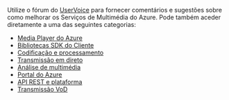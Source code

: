 Utilize o fórum do [UserVoice](http://go.microsoft.com/fwlink/?linkid=698785&clcid=0x409) para fornecer comentários e sugestões sobre como melhorar os Serviços de Multimédia do Azure. Pode também aceder diretamente a uma das seguintes categorias: 

- [Media Player do Azure](https://feedback.azure.com/forums/169396-media-services/category/109320-azure-media-player/)
- [Bibliotecas SDK do Cliente](https://feedback.azure.com/forums/169396-media-services/category/144435-client-sdks/)
- [Codificação e processamento](https://feedback.azure.com/forums/169396-media-services/category/144411-encoding-and-processing/)
- [Transmissão em direto](https://feedback.azure.com/forums/169396-media-services/category/144414-live-streaming/)
- [Análise de multimédia](https://feedback.azure.com/forums/169396-media-services/category/146181-media-analytics)
- [Portal do Azure](https://feedback.azure.com/forums/169396-media-services/category/144432-portal/)
- [API REST e plataforma](https://feedback.azure.com/forums/169396-media-services/category/144423-rest-api-and-platform/)
- [Transmissão VoD](https://feedback.azure.com/forums/169396-media-services/category/144429-vod-streaming/)

<!--HONumber=Sep16_HO3-->


